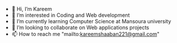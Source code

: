 - 👋 Hi, I’m Kareem
- 👀 I’m interested in Coding and Web development
- 🌱 I’m currently learning Computer Science at Mansoura university
- 💞️ I’m looking to collaborate on Web applications projects
- 📫 How to reach me "mailto:kareemshaaban221@gmail.com"

<!---
kareemkemo123/kareemkemo123 is a ✨ special ✨ repository because its `README.md` (this file) appears on your GitHub profile.
You can click the Preview link to take a look at your changes.
--->
